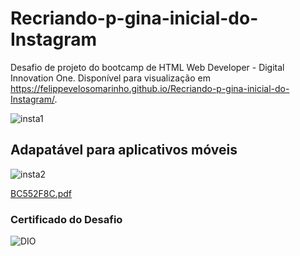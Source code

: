 # Recriando-p-gina-inicial-do-Instagram
Desafio de projeto do bootcamp de HTML Web Developer - Digital Innovation One.
Disponível para visualização em https://felippevelosomarinho.github.io/Recriando-p-gina-inicial-do-Instagram/.

![insta1](https://user-images.githubusercontent.com/60450622/95667864-4ba84c80-0b42-11eb-9800-039ab0fab2c2.PNG)

## Adapatável para aplicativos móveis
![insta2](https://user-images.githubusercontent.com/60450622/95667887-7db9ae80-0b42-11eb-8449-24e53801ca35.PNG)

[BC552F8C.pdf](https://github.com/FelippeVelosoMarinho/Recriando-p-gina-inicial-do-Instagram/files/5362449/BC552F8C.pdf)

### Certificado do Desafio
![DIO](https://user-images.githubusercontent.com/60450622/95695365-f127f280-0c0c-11eb-86a9-2ca3ec617ae8.PNG)
